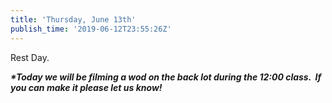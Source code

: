 ```yaml
---
title: 'Thursday, June 13th'
publish_time: '2019-06-12T23:55:26Z'
---
```


Rest Day.

***\*Today we will be filming a wod on the back lot during the 12:00
class.  If you can make it please let us know!***
